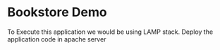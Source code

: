 # Bookstore Demo

To Execute this application we would be using LAMP stack.
Deploy the application code in apache server

